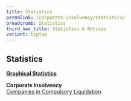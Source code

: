 ```yaml
---
title: Statistics
permalink: /corporate-insolvency/statistics/
breadcrumb: Statistics
third_nav_title: Statistics & Notices
variant: tiptap
---
```

<h2>Statistics</h2>
<p><strong><u>Graphical Statistics</u></strong>
</p>
<p><strong>Corporate Insolvency</strong>
<br><a href="/files/Companies_Liquidation_2024__June_.pdf" rel="noopener noreferrer nofollow" target="_blank">Companies in Compulsory Liquidation</a>
</p>